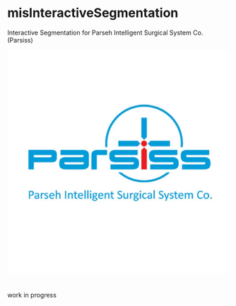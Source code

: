 # misInteractiveSegmentation
Interactive Segmentation for Parseh Intelligent Surgical System Co. (Parsiss)

 ![first test](parsiss.jpg) 
#
work in progress
